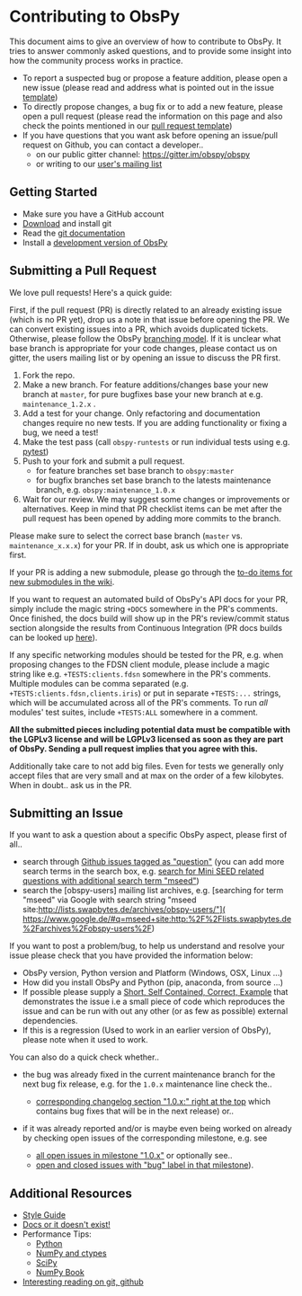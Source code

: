 # Contributing to ObsPy

This document aims to give an overview of how to contribute to ObsPy. It tries
to answer commonly asked questions, and to provide some insight into how the
community process works in practice.

* To report a suspected bug or propose a feature addition, please open a new issue (please read and address what is pointed out in the issue [template](https://github.com/obspy/obspy/blob/master/.github/ISSUE_TEMPLATE.md))
* To directly propose changes, a bug fix or to add a new feature, please open a pull request (please read the information on this page and also check the points mentioned in our [pull request template](https://github.com/obspy/obspy/blob/master/.github/PULL_REQUEST_TEMPLATE.md))
* If you have questions that you want ask before opening an issue/pull request on Github, you can contact a developer..
   * on our public gitter channel: https://gitter.im/obspy/obspy
   * or writing to our [user's mailing list](https://github.com/obspy/obspy/wiki#obspy-users)

## Getting Started

 * Make sure you have a GitHub account
 * [Download](https://git-scm.com/downloads) and install git
 * Read the [git documentation](https://git-scm.com/book/en/Git-Basics)
 * Install a [development version of ObsPy](https://github.com/obspy/obspy/wiki/Developer-Installation)

## Submitting a Pull Request

We love pull requests! Here's a quick guide:

First, if the pull request (PR) is directly related to an already existing issue (which is no PR yet), drop us a note in that issue before opening the PR. We can convert existing issues into a PR, which avoids duplicated tickets. Otherwise, please follow the ObsPy [branching model](https://github.com/obspy/obspy/wiki/ObsPy-Git-Branching-Model). If it is unclear what base branch is appropriate for your code changes, please contact us on gitter, the users mailing list or by opening an issue to discuss the PR first.

 1. Fork the repo.
 2. Make a new branch. For feature additions/changes base your new branch at `master`, for pure bugfixes base your new branch at e.g. `maintenance_1.2.x` .
 3. Add a test for your change. Only refactoring and documentation changes require no new tests. If you are adding functionality or fixing a bug, we need a test!
 4. Make the test pass (call `obspy-runtests` or run individual tests using e.g. [pytest](https://docs.pytest.org/en/latest/usage.html#specifying-tests-selecting-tests))
 5. Push to your fork and submit a pull request.
    - for feature branches set base branch to `obspy:master`
    - for bugfix branches set base branch to the latests maintenance branch, e.g. `obspy:maintenance_1.0.x`
 6. Wait for our review. We may suggest some changes or improvements or alternatives. Keep in mind that PR checklist items can be met after the pull request has been opened by adding more commits to the branch.

Please make sure to select the correct base branch (`master` vs. `maintenance_x.x.x`) for your PR. If in doubt, ask us which one is appropriate first.

If your PR is adding a new submodule, please go through the [to-do items for new submodules in the wiki](https://github.com/obspy/obspy/wiki/How-to%3A-add-a-new-submodule).

If you want to request an automated build of ObsPy's API docs for your PR, simply include the magic string `+DOCS` somewhere in the PR's comments. Once finished, the docs build will show up in the PR's review/commit status section alongside the results from Continuous Integration (PR docs builds can be looked up [here](http://docs.obspy.org/pull-requests/)).

If any specific networking modules should be tested for the PR, e.g. when proposing changes to the FDSN client module, please include a magic string like e.g. `+TESTS:clients.fdsn` somewhere in the PR's comments. Multiple modules can be comma separated (e.g. `+TESTS:clients.fdsn,clients.iris`) or put in separate `+TESTS:...` strings, which will be accumulated across all of the PR's comments. To run *all* modules' test suites, include `+TESTS:ALL` somewhere in a comment.

**All the submitted pieces including potential data must be compatible with the LGPLv3 license and will be LGPLv3 licensed as soon as they are part of ObsPy. Sending a pull request implies that you agree with this.**

Additionally take care to not add big files. Even for tests we generally only accept files that are very small and at max on the order of a few kilobytes. When in doubt.. ask us in the PR.

## Submitting an Issue

If you want to ask a question about a specific ObsPy aspect, please first of all..

 * search through [Github issues tagged as "question"](https://github.com/obspy/obspy/issues?q=label%3Aquestion)
   (you can add more search terms in the search box, e.g.
   [search for Mini SEED related questions with additional search term "mseed"](
    https://github.com/obspy/obspy/issues?utf8=%E2%9C%93&q=label%3Aquestion+mseed))
 * search the [obspy-users] mailing list archives, e.g.
   [searching for term "mseed" via Google with search string "mseed site:http://lists.swapbytes.de/archives/obspy-users/"](
    https://www.google.de/#q=mseed+site:http:%2F%2Flists.swapbytes.de%2Farchives%2Fobspy-users%2F)

If you want to post a problem/bug, to help us understand and resolve your issue
please check that you have provided the information below:

*  ObsPy version, Python version and Platform (Windows, OSX, Linux ...)
*  How did you install ObsPy and Python (pip, anaconda, from source ...)
*  If possible please supply a [Short, Self Contained, Correct, Example](http://sscce.org/)
      that demonstrates the issue i.e a small piece of code which reproduces
      the issue and can be run with out any other (or as few as possible)
      external dependencies.
*  If this is a regression (Used to work in an earlier version of ObsPy),
      please note when it used to work.

You can also do a quick check whether..

 * the bug was already fixed in the current maintenance branch for the next bug
   fix release, e.g. for the `1.0.x` maintenance line check the..

   * [corresponding changelog section "1.0.x:" right at the top](
      https://github.com/obspy/obspy/blob/maintenance_1.0.x/CHANGELOG.txt)
      which contains bug fixes that will be in the next release) or..

 * if it was already reported and/or is maybe even being worked on already by
   checking open issues of the corresponding milestone, e.g. see

   * [all open issues in milestone "1.0.x"](
      https://github.com/obspy/obspy/milestones/1.0.x) or optionally see..
   * [open and closed issues with "bug" label in that milestone](
      https://github.com/obspy/obspy/issues?utf8=%E2%9C%93&q=milestone%3A1.0.x+label%3Abug+)).

## Additional Resources

 * [Style Guide](https://docs.obspy.org/coding_style.html)
 * [Docs or it doesn't exist!](http://lukeplant.me.uk/blog/posts/docs-or-it-doesnt-exist/)
 * Performance Tips:
    * [Python](https://wiki.python.org/moin/PythonSpeed/PerformanceTips)
    * [NumPy and ctypes](https://www.scipy.org/Cookbook/Ctypes)
    * [SciPy](https://wiki.scipy.org/PerformancePython)
    * [NumPy Book](http://csc.ucdavis.edu/~chaos/courses/nlp/Software/NumPyBook.pdf)
 * [Interesting reading on git, github](https://github.com/obspy/obspy/wiki/Interesting-Reading-on-Git%2C-GitHub)
